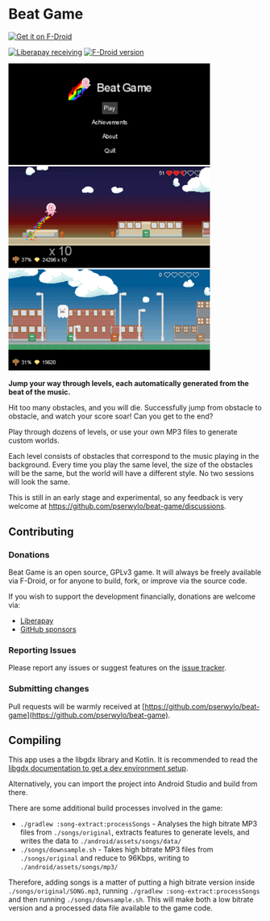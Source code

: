 # Beat Game

[<img src="https://f-droid.org/badge/get-it-on.png" alt="Get it on F-Droid" height="80px">](https://f-droid.org/app/com.serwylo.beatgame)

[![Liberapay receiving](https://img.shields.io/liberapay/receives/BeatGame)](https://liberapay.com/BeatGame/donate)
[![F-Droid version](https://img.shields.io/f-droid/v/com.serwylo.beatgame)](https://f-droid.org/packages/com.serwylo.beatgame/)

<img src="./fastlane/metadata/android/en-US/images/phoneScreenshots/01_main_menu.png" alt="Main menu" width="400"> <img src="./fastlane/metadata/android/en-US/images/phoneScreenshots/02_in_game.png" alt="Jumping over obstacles" width="400"> <img src="./fastlane/metadata/android/en-US/images/phoneScreenshots/03_death.png" alt="Death scene" width="400">

**Jump your way through levels, each automatically generated from the beat of the music.**

Hit too many obstacles, and you will die. Successfully jump from obstacle to obstacle, and watch your score soar! Can you get to the end?

Play through dozens of levels, or use your own MP3 files to generate custom worlds.

Each level consists of obstacles that correspond to the music playing in the background. Every time you play the same level, the size of the obstacles will be the same, but the world will have a different style. No two sessions will look the same.

This is still in an early stage and experimental, so any feedback is very welcome at https://github.com/pserwylo/beat-game/discussions.

## Contributing

### Donations

Beat Game is an open source, GPLv3 game. It will always be freely available via F-Droid, or for anyone to build, fork, or improve via the source code.

If you wish to support the development financially, donations are welcome via:

* [Liberapay](https://liberapay.com/BeatGame/donate)
* [GitHub sponsors](https://github.com/sponsors/pserwylo)

### Reporting Issues

Please report any issues or suggest features on the [issue tracker](https://github.com/pserwylo/beat-game/issues).

### Submitting changes

Pull requests will be warmly received at [https://github.com/pserwylo/beat-game](https://github.com/pserwylo/beat-game).

## Compiling

This app uses a the libgdx library and Kotlin. It is recommended to read the [libgdx documentation to get a dev environment setup](https://libgdx.com/dev/setup/).

Alternatively, you can import the project into Android Studio and build from there.

There are some additional build processes involved in the game:
* `./gradlew :song-extract:processSongs` - Analyses the high bitrate MP3 files from `./songs/original`, extracts features to generate levels, and writes the data to `./android/assets/songs/data/`
* `./songs/downsample.sh` - Takes high bitrate MP3 files from `./songs/original` and reduce to 96Kbps, writing to `./android/assets/songs/mp3/`

Therefore, adding songs is a matter of putting a high bitrate version inside `./songs/original/SONG.mp3`, running `./gradlew :song-extract:processSongs` and then running `./songs/downsample.sh`.
This will make both a low bitrate version and a processed data file available to the game code.
